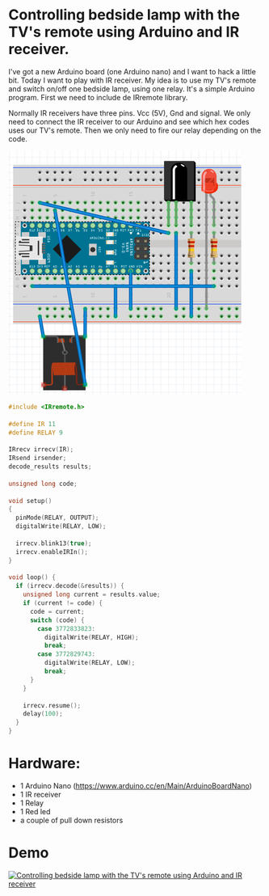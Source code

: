 Controlling bedside lamp with the TV's remote using Arduino and IR receiver.
======

I've got a new Arduino board (one Arduino nano) and I want to hack a little bit. Today I want to play with IR receiver. My idea is to use my TV's remote and switch on/off one bedside lamp, using one relay. It's a simple Arduino program. First we need to include de IRremote library.

Normally IR receivers have three pins. Vcc (5V), Gnd and signal. We only need to connect the IR receiver to our Arduino and see which hex codes uses our TV's remote. Then we only need to fire our relay depending on the code.

![Circuit](img/img.png?raw=true "Circuit")

```c
#include <IRremote.h>

#define IR 11
#define RELAY 9

IRrecv irrecv(IR);
IRsend irsender;
decode_results results;

unsigned long code;

void setup()
{
  pinMode(RELAY, OUTPUT);
  digitalWrite(RELAY, LOW);

  irrecv.blink13(true);
  irrecv.enableIRIn();
}

void loop() {
  if (irrecv.decode(&results)) {
    unsigned long current = results.value;
    if (current != code) {
      code = current;
      switch (code) {
        case 3772833823:
          digitalWrite(RELAY, HIGH);
          break;
        case 3772829743:
          digitalWrite(RELAY, LOW);
          break;
      }
    }

    irrecv.resume();
    delay(100);
  }
}
```

# Hardware:
* 1 Arduino Nano (https://www.arduino.cc/en/Main/ArduinoBoardNano)
* 1 IR receiver
* 1 Relay
* 1 Red led
* a couple of pull down resistors

# Demo
[![Controlling bedside lamp with the TV's remote using Arduino and IR receiver](http://img.youtube.com/vi/VrvagWlpvPc/0.jpg)](https://www.youtube.com/watch?v=VrvagWlpvPc)
